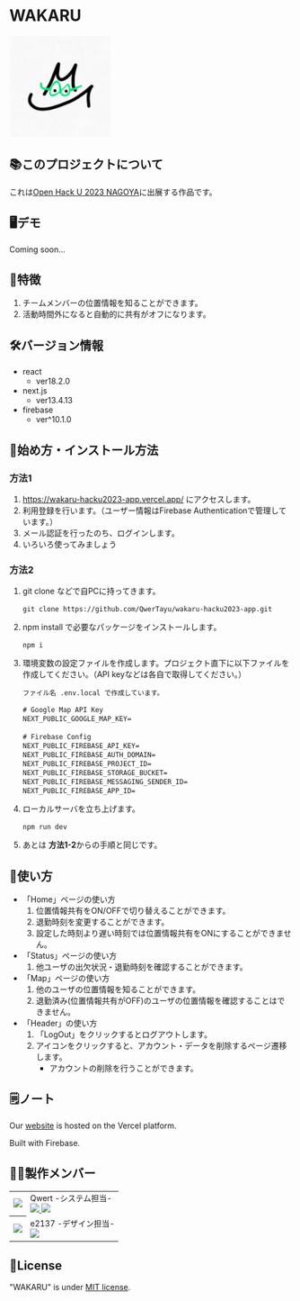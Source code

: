 # WAKARU

<img src="public/wakaru-icon-144x144.png" width="180px">

## 📚このプロジェクトについて

これは[Open Hack U 2023 NAGOYA](https://hacku.yahoo.co.jp/hacku2023_nagoya/)に出展する作品です。
 
## 🖥デモ
 
Coming soon...
 
## 🎯特徴
 
1. チームメンバーの位置情報を知ることができます。
2. 活動時間外になると自動的に共有がオフになります。
 
## 🛠バージョン情報
 
- react
  - ver18.2.0
- next.js
  - ver13.4.13
- firebase
  - ver^10.1.0
 
## 💾始め方・インストール方法
 
### 方法1
1. https://wakaru-hacku2023-app.vercel.app/ にアクセスします。
2. 利用登録を行います。（ユーザー情報はFirebase Authenticationで管理しています。）
3. メール認証を行ったのち、ログインします。
4. いろいろ使ってみましょう

### 方法2
1. git clone などで自PCに持ってきます。

    ```
    git clone https://github.com/QwerTayu/wakaru-hacku2023-app.git
    ```

2. npm install で必要なパッケージをインストールします。

    ```
    npm i
    ```

3. 環境変数の設定ファイルを作成します。プロジェクト直下に以下ファイルを作成してください。（API keyなどは各自で取得してください。）

    ```
    ファイル名 .env.local で作成しています。
    ```
    ```
    # Google Map API Key
    NEXT_PUBLIC_GOOGLE_MAP_KEY=

    # Firebase Config
    NEXT_PUBLIC_FIREBASE_API_KEY=
    NEXT_PUBLIC_FIREBASE_AUTH_DOMAIN=
    NEXT_PUBLIC_FIREBASE_PROJECT_ID=
    NEXT_PUBLIC_FIREBASE_STORAGE_BUCKET=
    NEXT_PUBLIC_FIREBASE_MESSAGING_SENDER_ID=
    NEXT_PUBLIC_FIREBASE_APP_ID=
    ```

4. ローカルサーバを立ち上げます。
    ```
    npm run dev
    ```
5. あとは **方法1-2**からの手順と同じです。
 
## 🔎使い方
 
- 「Home」ページの使い方
  1. 位置情報共有をON/OFFで切り替えることができます。
  2. 退勤時刻を変更することができます。
  3. 設定した時刻より遅い時刻では位置情報共有をONにすることができません。
- 「Status」ページの使い方
  1. 他ユーザの出欠状況・退勤時刻を確認することができます。
- 「Map」ページの使い方
  1. 他のユーザの位置情報を知ることができます。
  2. 退勤済み(位置情報共有がOFF)のユーザの位置情報を確認することはできません。
- 「Header」の使い方
  1. 「LogOut」をクリックするとログアウトします。
  2. アイコンをクリックすると、アカウント・データを削除するページ遷移します。
     - アカウントの削除を行うことができます。
 
## 🗒ノート
 
Our [website](https://wakaru-hacku2023-app.vercel.app) is hosted on the Vercel platform.

Built with Firebase.
 
## 🧑‍💻製作メンバー

<table>
  <tr>
    <th>
      <a href="https://github.com/QwerTayu">
        <img src="https://github.com/QwerTayu.png" width="50px;">
      </a>
    </th>
    <td>Qwert -システム担当-
      <br>
      <a href="http://twitter.com/tayu99_qwert">
        <img height="20" src="https://img.shields.io/twitter/follow/tayu99_qwert?label=Twitter&logo=twitter&style=flat">
      </a>
      <a href="https://github.com/QwerTayu">
        <img height="20" src="https://img.shields.io/github/followers/QwerTayu?label=follow&logo=github&style=flat">
      </a>
    </td>
  </tr>
  <tr>
    <th>
      <a href="https://github.com/e2137">
        <img src="https://github.com/e2137.png" width="50px;">
      </a>
    </th>
    <td>e2137 -デザイン担当-
      <br>
      <a href="https://github.com/e2137">
        <img height="20" src="https://img.shields.io/github/followers/e2137?label=follow&logo=github&style=flat">
      </a>
    </td>
  </tr>
</table>

 
## 🔐License
"WAKARU" is under [MIT license](https://en.wikipedia.org/wiki/MIT_License).